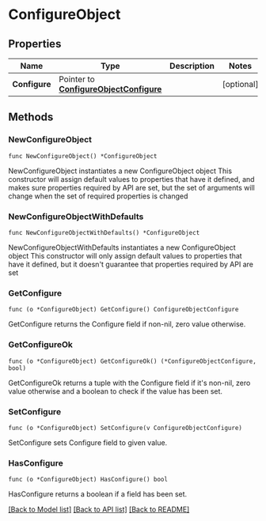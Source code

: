 # ConfigureObject

## Properties

Name | Type | Description | Notes
------------ | ------------- | ------------- | -------------
**Configure** | Pointer to [**ConfigureObjectConfigure**](ConfigureObjectConfigure.md) |  | [optional] 

## Methods

### NewConfigureObject

`func NewConfigureObject() *ConfigureObject`

NewConfigureObject instantiates a new ConfigureObject object
This constructor will assign default values to properties that have it defined,
and makes sure properties required by API are set, but the set of arguments
will change when the set of required properties is changed

### NewConfigureObjectWithDefaults

`func NewConfigureObjectWithDefaults() *ConfigureObject`

NewConfigureObjectWithDefaults instantiates a new ConfigureObject object
This constructor will only assign default values to properties that have it defined,
but it doesn't guarantee that properties required by API are set

### GetConfigure

`func (o *ConfigureObject) GetConfigure() ConfigureObjectConfigure`

GetConfigure returns the Configure field if non-nil, zero value otherwise.

### GetConfigureOk

`func (o *ConfigureObject) GetConfigureOk() (*ConfigureObjectConfigure, bool)`

GetConfigureOk returns a tuple with the Configure field if it's non-nil, zero value otherwise
and a boolean to check if the value has been set.

### SetConfigure

`func (o *ConfigureObject) SetConfigure(v ConfigureObjectConfigure)`

SetConfigure sets Configure field to given value.

### HasConfigure

`func (o *ConfigureObject) HasConfigure() bool`

HasConfigure returns a boolean if a field has been set.


[[Back to Model list]](../README.md#documentation-for-models) [[Back to API list]](../README.md#documentation-for-api-endpoints) [[Back to README]](../README.md)


